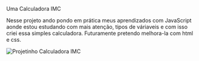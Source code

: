 Uma Calculadora IMC

Nesse projeto ando pondo em prática meus aprendizados com JavaScript aonde estou estudando com mais atenção, tipos de váriaveis e com isso criei essa simples calculadora. Futuramente pretendo melhora-la com html e css.


![Projetinho Calculadora IMC](https://i.pinimg.com/736x/63/ef/a6/63efa65aaad76f9e03f563dfbee65070.jpg)
